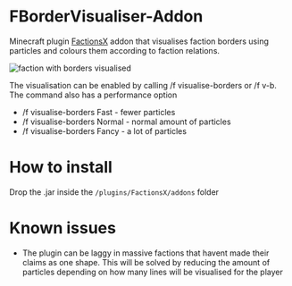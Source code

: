 # FBorderVisualiser-Addon
Minecraft plugin [FactionsX](https://www.spigotmc.org/resources/factionsx.83459/) addon that visualises faction borders using particles and colours them according to faction relations.

![faction with borders visualised](https://i.imgur.com/5i72ii2.png "Example faction")

The visualisation can be enabled by calling /f visualise-borders or /f v-b. The command also has a performance option

- /f visualise-borders Fast - fewer particles
- /f visualise-borders Normal - normal amount of particles
- /f visualise-borders Fancy - a lot of particles

# How to install
Drop the .jar inside the `/plugins/FactionsX/addons` folder

# Known issues
- The plugin can be laggy in massive factions that havent made their claims as one shape. This will be solved by reducing the amount of particles depending on how many lines will be visualised for the player
